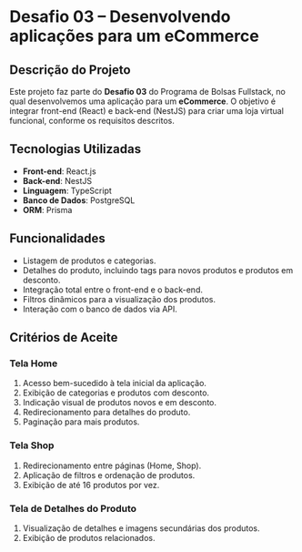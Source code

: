# Desafio 03 – Desenvolvendo aplicações para um eCommerce

## Descrição do Projeto

Este projeto faz parte do **Desafio 03** do Programa de Bolsas Fullstack, no qual desenvolvemos uma aplicação para um **eCommerce**. O objetivo é integrar front-end (React) e back-end (NestJS) para criar uma loja virtual funcional, conforme os requisitos descritos.

## Tecnologias Utilizadas

- **Front-end**: React.js
- **Back-end**: NestJS
- **Linguagem**: TypeScript
- **Banco de Dados**: PostgreSQL
- **ORM**: Prisma

## Funcionalidades

- Listagem de produtos e categorias.
- Detalhes do produto, incluindo tags para novos produtos e produtos em desconto.
- Integração total entre o front-end e o back-end.
- Filtros dinâmicos para a visualização dos produtos.
- Interação com o banco de dados via API.

## Critérios de Aceite

### Tela Home

1. Acesso bem-sucedido à tela inicial da aplicação.
2. Exibição de categorias e produtos com desconto.
3. Indicação visual de produtos novos e em desconto.
4. Redirecionamento para detalhes do produto.
5. Paginação para mais produtos.

### Tela Shop

1. Redirecionamento entre páginas (Home, Shop).
2. Aplicação de filtros e ordenação de produtos.
3. Exibição de até 16 produtos por vez.

### Tela de Detalhes do Produto

1. Visualização de detalhes e imagens secundárias dos produtos.
2. Exibição de produtos relacionados.
